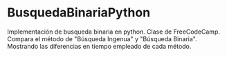 # BusquedaBinariaPython
Implementación de busqueda binaria en python. Clase de FreeCodeCamp. 
Compara el método de "Búsqueda Ingenua" y "Búsqueda Binaria". 
Mostrando las diferencias en tiempo empleado de cada método. 
